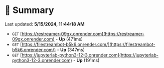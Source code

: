 # 📖 Summary
Last updated: **5/15/2024, 11:44:18 AM**

- `GET` [https://restreamer-09gx.onrender.com](https://restreamer-09gx.onrender.com) - **Up** (471ms)
- `GET` [https://filestreambot-b5k6.onrender.com/](https://filestreambot-b5k6.onrender.com/) - **Up** (347ms)
- `GET` [https://jupyterlab-python3-12-3.onrender.com](https://jupyterlab-python3-12-3.onrender.com) - **Up** (191ms)
